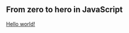 From **zero** to **hero** in JavaScript
----------------------------------------

[Hello world!](helloWorld.js)
